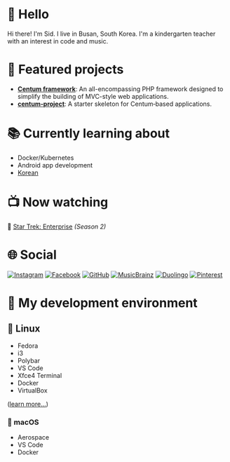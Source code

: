 # 👋 Hello

Hi there! I'm Sid.
I live in Busan, South Korea.
I'm a kindergarten teacher with an interest in code and music.



# 🚀 Featured projects

- **[Centum framework](https://github.com/SidRoberts/centum)**:
   An all-encompassing PHP framework designed to simplify the building of MVC-style web applications.
- **[centum‑project](https://github.com/SidRoberts/centum-project)**:
  A starter skeleton for Centum‑based applications.



# 📚 Currently learning about

- Docker/Kubernetes
- Android app development
- [Korean](https://www.duolingo.com/profile/sidroberts)



# 📺 Now watching

🖖 [Star Trek: Enterprise](https://www.imdb.com/title/tt0244365/) *(Season 2)*



# 🌐 Social

[![Instagram](https://img.shields.io/badge/Instagram-E4405F?style=for-the-badge&logo=instagram&logoColor=white)](https://instagram.com/sidbusan)
[![Facebook](https://img.shields.io/badge/Facebook-1877F2?style=for-the-badge&logo=facebook&logoColor=white)](https://facebook.com/sidroberts)
[![GitHub](https://img.shields.io/badge/GitHub-181717?style=for-the-badge&logo=github&logoColor=white)](https://github.com/SidRoberts)
[![MusicBrainz](https://img.shields.io/badge/MusicBrainz-EB743B?style=for-the-badge&logo=musicbrainz&logoColor=white)](https://musicbrainz.org/user/sidroberts)
[![Duolingo](https://img.shields.io/badge/Duolingo-58CC02?style=for-the-badge&logo=duolingo&logoColor=white)](https://www.duolingo.com/profile/sidroberts)
[![Pinterest](https://img.shields.io/badge/Pinterest-BD081C?style=for-the-badge&logo=pinterest&logoColor=white)](https://pinterest.com/yeosufashionista)



# 🧰 My development environment

## 🐧 Linux

- Fedora
- i3
- Polybar
- VS Code
- Xfce4 Terminal
- Docker
- VirtualBox

([learn more...](https://github.com/SidRoberts/dotfiles/blob/main/setup.sh))

### 🍎 macOS

- Aerospace
- VS Code
- Docker
